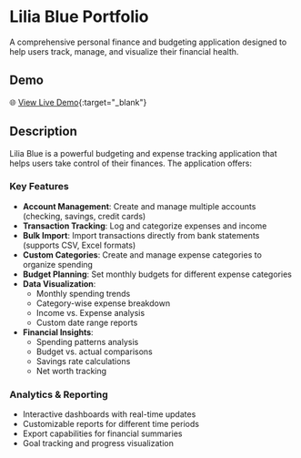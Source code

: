 # Lilia Blue Portfolio

A comprehensive personal finance and budgeting application designed to help
users track, manage, and visualize their financial health.

## Demo

🌐 [View Live Demo](https://lilia-blue.vercel.app/){:target="\_blank"}

## Description

Lilia Blue is a powerful budgeting and expense tracking application that helps
users take control of their finances. The application offers:

### Key Features

- **Account Management**: Create and manage multiple accounts (checking,
  savings, credit cards)
- **Transaction Tracking**: Log and categorize expenses and income
- **Bulk Import**: Import transactions directly from bank statements (supports
  CSV, Excel formats)
- **Custom Categories**: Create and manage expense categories to organize
  spending
- **Budget Planning**: Set monthly budgets for different expense categories
- **Data Visualization**:
  - Monthly spending trends
  - Category-wise expense breakdown
  - Income vs. Expense analysis
  - Custom date range reports
- **Financial Insights**:
  - Spending patterns analysis
  - Budget vs. actual comparisons
  - Savings rate calculations
  - Net worth tracking

### Analytics & Reporting

- Interactive dashboards with real-time updates
- Customizable reports for different time periods
- Export capabilities for financial summaries
- Goal tracking and progress visualization
